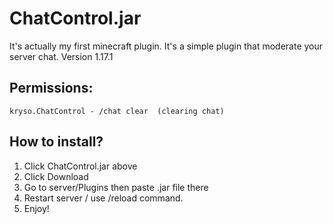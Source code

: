 # ChatControl.jar
It's actually my first minecraft plugin. It's a simple plugin that moderate your server chat.
Version 1.17.1

## Permissions:
```
kryso.ChatControl - /chat clear  (clearing chat)
```

## How to install?
1. Click ChatControl.jar above
2. Click Download
3. Go to server/Plugins then paste .jar file there
4. Restart server / use /reload command.
5. Enjoy!
